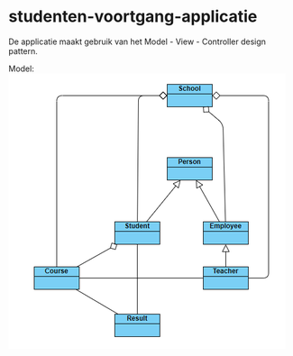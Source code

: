 # studenten-voortgang-applicatie
De applicatie maakt gebruik van het Model - View - Controller design pattern.

Model:
![Klasse diagram](https://github.com/jimmy-tak/studenten-voortgang-applicatie/blob/master/class_diagram.png)
